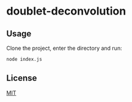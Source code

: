 # doublet-deconvolution



## Usage
Clone the project, enter the directory and run:

```bash
node index.js
```

## License

[MIT](./LICENSE)
